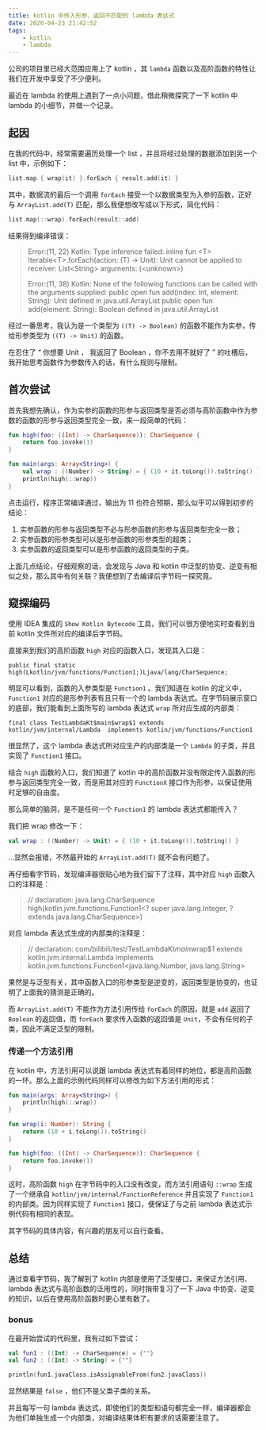 ```yaml
---
title: kotlin 中传入形参、返回不匹配的 lambda 表达式
date: 2020-04-23 21:42:52
tags:
    - kotlin
    - lambda
---
```


公司的项目里已经大范围应用上了 kotlin ，其 `lambda` 函数以及高阶函数的特性让我们在开发中享受了不少便利。

最近在 lambda 的使用上遇到了一点小问题，借此稍微探究了一下 kotlin 中 lambda 的小细节，并做一个记录。

## 起因

在我的代码中，经常需要遍历处理一个 list ，并且将经过处理的数据添加到另一个 list 中，示例如下：

```kotlin
list.map { wrap(it) }.forEach { result.add(it) }
```

其中，数据流的最后一个调用 `forEach` 接受一个以数据类型为入参的函数，正好与 `ArrayList.add(T)` 匹配，那么我便想改写成以下形式，简化代码：

```kotlin
list.map(::wrap).forEach(result::add)
```

结果得到编译错误：

>Error:(11, 22) Kotlin: Type inference failed: inline fun \<T> Iterable\<T>.forEach(action: (T) -> Unit): Unit
cannot be applied to
receiver: List\<String>  arguments: (\<unknown>)
>
>Error:(11, 38) Kotlin: None of the following functions can be called with the arguments supplied:
public open fun add(index: Int, element: String): Unit defined in java.util.ArrayList
public open fun add(element: String): Boolean defined in java.util.ArrayList

经过一番思考，我认为是一个类型为 `((T) -> Boolean)` 的函数不能作为实参，传给形参类型为 `((T) -> Unit)` 的函数。

在忍住了 “ 你想要 Unit ， 我返回了 Boolean ，你不去用不就好了 ” 的吐槽后，我开始思考函数作为参数传入的话，有什么规则与限制。

## 首次尝试

首先我想先确认，作为实参的函数的形参与返回类型是否必须与高阶函数中作为参数的函数的形参与返回类型完全一致，来一段简单的代码：

```kotlin
fun high(foo: ((Int) -> CharSequence)): CharSequence {
    return foo.invoke(1)
}

fun main(args: Array<String>) {
    val wrap : ((Number) -> String) = { (10 + it.toLong()).toString() }
    println(high(::wrap))
}
```

点击运行，程序正常编译通过，输出为 11 也符合预期，那么似乎可以得到初步的结论：

1. 实参函数的形参与返回类型不必与形参函数的形参与返回类型完全一致；
2. 实参函数的形参类型可以是形参函数的形参类型的超类；
3. 实参函数的返回类型可以是形参函数的返回类型的子类。

上面几点结论，仔细观察的话，会发现与 Java 和 kotlin 中泛型的协变、逆变有相似之处，那么其中有何关联？我便想到了去编译后字节码一探究竟。

## 窥探编码

使用 IDEA 集成的 `Show Kotlin Bytecode` 工具，我们可以很方便地实时查看到当前 kotlin 文件所对应的编译后字节码。

直接来到我们的高阶函数 `high` 对应的函数入口，发现其入口是：

`public final static high(Lkotlin/jvm/functions/Function1;)Ljava/lang/CharSequence;`

明显可以看到，函数的入参类型是 `Function1` 。我们知道在 kotlin 的定义中，`Function1` 对应的是形参列表有且只有一个的 lambda 表达式。在字节码展示窗口的底部，我们能看到上面所写的 lambda 表达式 `wrap` 所对应生成的内部类：

`final class TestLambdaKt$main$wrap$1 extends kotlin/jvm/internal/Lambda  implements kotlin/jvm/functions/Function1`

很显然了，这个 lambda 表达式所对应生产的内部类是一个 `Lambda` 的子类，并且实现了 `Function1` 接口。

结合 `high` 函数的入口，我们知道了 kotlin 中的高阶函数并没有限定传入函数的形参与返回类型完全一致，而是用其对应的 `FunctionX` 接口作为形参，以保证使用时足够的自由度。

那么简单的脑洞，是不是任何一个 `Function1` 的 lambda 表达式都能传入？

我们把 wrap 修改一下：

```kotlin
val wrap : ((Number) -> Unit) = { (10 + it.toLong()).toString() }
```

...显然会报错，不然最开始的 `ArrayList.add(T)` 就不会有问题了。

再仔细看字节码，发现编译器很贴心地为我们留下了注释，其中对应 `high` 函数入口的注释是：

> // declaration: java.lang.CharSequence high(kotlin.jvm.functions.Function1<? super java.lang.Integer, ? extends java.lang.CharSequence>)

对应 lambda 表达式生成的内部类的注释是：

> // declaration: com/bilibili/test/TestLambdaKt$main$wrap$1 extends kotlin.jvm.internal.Lambda implements kotlin.jvm.functions.Function1<java.lang.Number, java.lang.String>

果然是与泛型有关，其中函数入口的形参类型是逆变的，返回类型是协变的，也证明了上面我的猜测是正确的。

而 `ArrayList.add(T)` 不能作为方法引用传给 `forEach` 的原因，就是 `add` 返回了 `Boolean` 的返回值，而 `forEach` 要求传入函数的返回值是 `Unit`，不会有任何的子类，因此不满足泛型的限制。

### 传递一个方法引用

在 kotlin 中，方法引用可以说跟 lambda 表达式有着同样的地位，都是高阶函数的一环。那么上面的示例代码同样可以修改为如下方法引用的形式：

```kotlin
fun main(args: Array<String>) {
    println(high(::wrap))
}

fun wrap(i: Number): String {
    return (10 + i.toLong()).toString()
}

fun high(foo: ((Int) -> CharSequence)): CharSequence {
    return foo.invoke(1)
}
```

这时，高阶函数 `high` 在字节码中的入口没有改变，而方法引用语句 `::wrap` 生成了一个继承自 `kotlin/jvm/internal/FunctionReference` 并且实现了 `Function1` 的内部类。因为同样实现了 `Function1` 接口，便保证了与之前 lambda 表达式示例代码有相同的表现。

其字节码的具体内容，有兴趣的朋友可以自行查看。

## 总结

通过查看字节码，我了解到了 kotlin 内部是使用了泛型接口，来保证方法引用、lambda 表达式与高阶函数的泛用性的，同时捎带复习了一下 Java 中协变、逆变的知识，以后在使用高阶函数时更心里有数了。

### bonus

在最开始尝试的代码里，我有过如下尝试：

```kotlin
val fun1 : ((Int) -> CharSequence) = {""}
val fun2 : ((Int) -> String) = {""}

println(fun1.javaClass.isAssignableFrom(fun2.javaClass))
```

显然结果是 `false` ，他们不是父类子类的关系。

并且每写一句 lambda 表达式，即使他们的类型和语句都完全一样，编译器都会为他们单独生成一个内部类，对编译结果体积有要求的话需要注意了。

